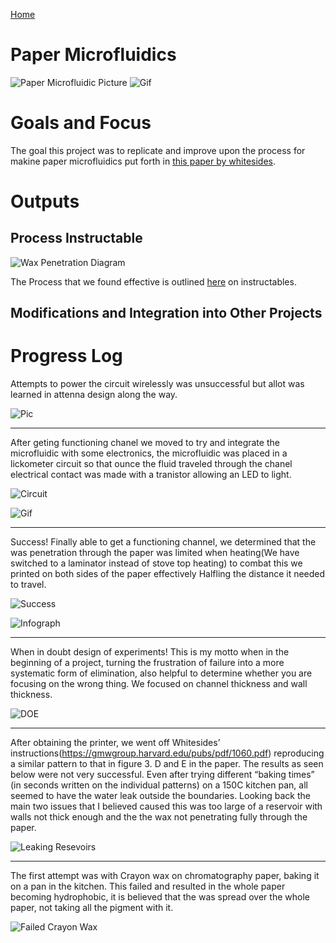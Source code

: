 [Home](index.md)

Paper Microfluidics
=====================
![Paper Microfluidic Picture](https://i.imgur.com/aXYnpVF.jpg)
![Gif](https://i.imgur.com/FAcz3JJ.gif)

Goals and Focus
=================

The goal this project was to replicate and improve upon the process for makine paper microfluidics put forth in [this paper by whitesides](https://gmwgroup.harvard.edu/pubs/pdf/1060.pdf). 

Outputs
=============

## Process Instructable

![Wax Penetration Diagram](https://i.imgur.com/1nKXJLz.jpg)

The Process that we found effective is outlined [here](https://www.instructables.com/id/Wax-Paper-Microfluidics/) on instructables.


## Modifications and Integration into Other Projects



Progress Log
=================

Attempts to power the circuit wirelessly was unsuccessful but allot was learned in attenna design along the way.

![Pic](https://i.imgur.com/sBZFZsA.jpg)

------------------------------------------------------------------------


After geting functioning chanel we moved to try and integrate the microfluidic with some electronics, the microfluidic was placed in a lickometer circuit so that ounce the fluid traveled through the chanel electrical contact was made with a tranistor allowing an LED to light.


![Circuit](https://i.imgur.com/fxEbNYm.jpg)

![Gif](https://i.imgur.com/FAcz3JJ.gif)

---------------------------------------------------------------------------------------
Success! Finally able to get a functioning channel, we determined that the was penetration through the paper was limited when heating(We have switched to a laminator instead of stove top heating) to combat this we printed on both sides of the paper effectively Halfling the distance it needed to travel.


![Success](http://i.imgur.com/J7JiPra.jpg)

![Infograph](http://i.imgur.com/1nKXJLz.jpg)

---------------------------------------------------------

When in doubt design of experiments! This is my motto when in the beginning of a project, turning the frustration of failure into a more systematic form of elimination, also helpful to determine whether you are focusing on the wrong thing. We focused on channel thickness and wall thickness.

![DOE](http://i.imgur.com/P4YcS4m.jpg)

---------------------------------------------------------

After obtaining the printer, we went off Whitesides’ instructions(https://gmwgroup.harvard.edu/pubs/pdf/1060.pdf) reproducing a similar pattern to that in figure 3. D and E in the paper. The results as seen below were not very successful. Even after trying different “baking times” (in seconds written on the individual patterns) on a 150C kitchen pan, all seemed to have the water leak outside the boundaries. Looking back the main two issues that I believed caused this was too large of a reservoir with walls not thick enough and the the wax not penetrating fully through the paper. 

![Leaking Resevoirs](http://i.imgur.com/cvV3F5F.jpg)

---------------------------------------------------------

The first attempt was with Crayon wax on chromatography paper, baking it on a pan in the kitchen. This failed and resulted in the whole paper becoming hydrophobic, it is believed that the was spread over the whole paper, not taking all the pigment with it.

![Failed Crayon Wax](http://i.imgur.com/OlOlUlk.jpg)
